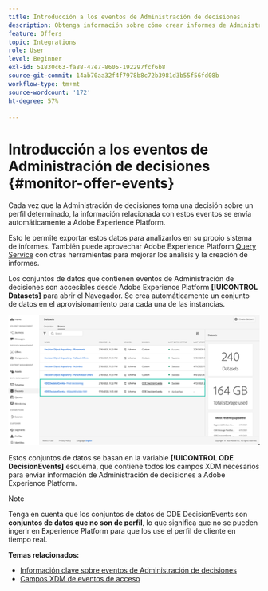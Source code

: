 ```yaml
---
title: Introducción a los eventos de Administración de decisiones
description: Obtenga información sobre cómo crear informes de Administración de decisiones en Adobe Experience Platform.
feature: Offers
topic: Integrations
role: User
level: Beginner
exl-id: 51830c63-fa88-47e7-8605-192297fcf6b8
source-git-commit: 14ab70aa32f4f7978b8c72b3981d3b55f56fd08b
workflow-type: tm+mt
source-wordcount: '172'
ht-degree: 57%

---
```


# Introducción a los eventos de Administración de decisiones {#monitor-offer-events}

Cada vez que la Administración de decisiones toma una decisión sobre un perfil determinado, la información relacionada con estos eventos se envía automáticamente a Adobe Experience Platform.

Esto le permite exportar estos datos para analizarlos en su propio sistema de informes. También puede aprovechar Adobe Experience Platform [Query Service](https://experienceleague.adobe.com/docs/experience-platform/query/home.html?lang=es) con otras herramientas para mejorar los análisis y la creación de informes.

Los conjuntos de datos que contienen eventos de Administración de decisiones son accesibles desde Adobe Experience Platform **[!UICONTROL Datasets]** para abrir el Navegador. Se crea automáticamente un conjunto de datos en el aprovisionamiento para cada una de las instancias.

![](../assets/events-datasets-list.png)

Estos conjuntos de datos se basan en la variable **[!UICONTROL ODE DecisionEvents]** esquema, que contiene todos los campos XDM necesarios para enviar información de Administración de decisiones a Adobe Experience Platform.

>[!NOTE]
>
>Tenga en cuenta que los conjuntos de datos de ODE DecisionEvents son **conjuntos de datos que no son de perfil**, lo que significa que no se pueden ingerir en Experience Platform para que los use el perfil de cliente en tiempo real.

**Temas relacionados:**

* [Información clave sobre eventos de Administración de decisiones](../reports/key-information.md)
* [Campos XDM de eventos de acceso](../reports/xdm-fields.md)
